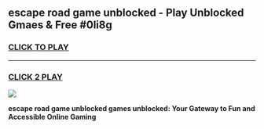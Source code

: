 
## escape road game unblocked - Play Unblocked Gmaes & Free #0li8g
<h3>
<a href="https://news.freeplayer.one?title=escape_road_game_unblocked&ref=24F">CLICK TO PLAY</a></h3>
<hr>

<h3>
<a href="https://news.freeplayer.one?title=escape_road_game_unblocked&ref=24F">CLICK 2 PLAY</a>
  
</h3>

<a href="https://news.freeplayer.one?title=escape_road_game_unblocked&ref=24F/"><img src="https://clearcache.store/games.png"></a>


**escape road game unblocked games unblocked: Your Gateway to Fun and Accessible Online Gaming**
